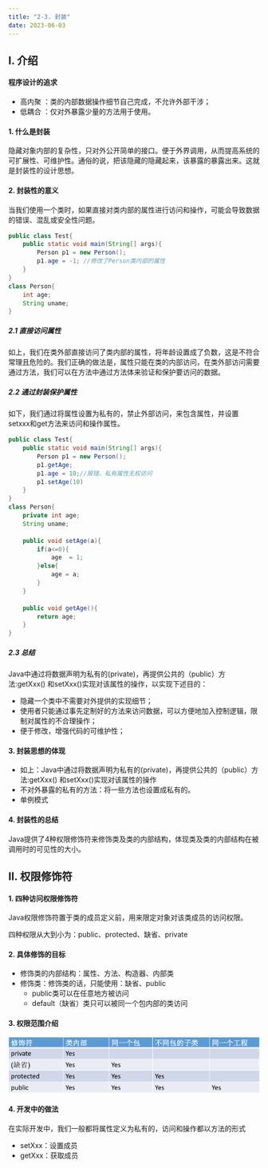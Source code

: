 ```yaml
---
title: "2-3. 封装"
date: 2023-06-03
---
```


## Ⅰ. 介绍
#### 程序设计的追求
- 高内聚 ：类的内部数据操作细节自己完成，不允许外部干涉；
- 低耦合 ：仅对外暴露少量的方法用于使用。

#### 1. 什么是封装
隐藏对象内部的复杂性，只对外公开简单的接口。便于外界调用，从而提高系统的可扩展性、可维护性。通俗的说，把该隐藏的隐藏起来，该暴露的暴露出来。这就是封装性的设计思想。

#### 2. 封装性的意义
当我们使用一个类时，如果直接对类内部的属性进行访问和操作，可能会导致数据的错误、混乱或安全性问题。
```java
public class Test{
    public static void main(String[] args){
        Person p1 = new Person();
        p1.age = -1; //修改了Person类内部的属性
    }
}
class Person{
    int age;
    String uname;
}
```
##### 2.1 直接访问属性
如上，我们在类外部直接访问了类内部的属性，将年龄设置成了负数，这是不符合常理且危险的。我们正确的做法是，属性只能在类的内部访问，在类外部访问需要通过方法，我们可以在方法中通过方法体来验证和保护要访问的数据。

##### 2.2 通过封装保护属性
如下，我们通过将属性设置为私有的，禁止外部访问，来包含属性，并设置 setxxx和get方法来访问和操作属性。
```java
public class Test{
    public static void main(String[] args){
        Person p1 = new Person();
        p1.getAge;
        p1.age = 10;//报错，私有属性无权访问
        p1.setAge(10)
    }
}
class Person{
    private int age;
    String uname;
    
    public void setAge(a){
        if(a<=0){
            age  = 1;
        }else{
            age = a;
        }
    }
    
    public void getAge(){
        return age;
    }
}
```
##### 2.3 总结
Java中通过将数据声明为私有的(private)，再提供公共的（public）方法:getXxx() 和setXxx()实现对该属性的操作，以实现下述目的：
- 隐藏一个类中不需要对外提供的实现细节；
- 使用者只能通过事先定制好的方法来访问数据，可以方便地加入控制逻辑，限制对属性的不合理操作；
- 便于修改，增强代码的可维护性；

#### 3. 封装思想的体现
- 如上：Java中通过将数据声明为私有的(private)，再提供公共的（public）方法:getXxx() 和setXxx()实现对该属性的操作
- 不对外暴露的私有的方法：将一些方法也设置成私有的。
- 单例模式
#### 4. 封装性的总结
Java提供了4种权限修饰符来修饰类及类的内部结构，体现类及类的内部结构在被调用时的可见性的大小。


## Ⅱ. 权限修饰符

#### 1. 四种访问权限修饰符
Java权限修饰符置于类的成员定义前，用来限定对象对该类成员的访问权限。

四种权限从大到小为：public、protected、缺省、private

#### 2. 具体修饰的目标
- 修饰类的内部结构：属性、方法、构造器、内部类
- 修饰类：修饰类的话，只能使用：缺省、public
    - public类可以在任意地方被访问
    - default（缺省）类只可以被同一个包内部的类访问

#### 3. 权限范围介绍
![2-3-1](/img/java/javase/2-3-1.jpg)

#### 4. 开发中的做法
在实际开发中，我们一般都将属性定义为私有的，访问和操作都以方法的形式
- setXxx：设置成员
- getXxx：获取成员
